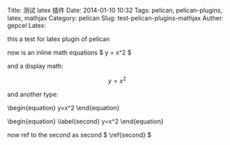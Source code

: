 Title: 测试 latex 插件
Date: 2014-01-10 10:32
Tags: pelican, pelican-plugins, latex, mathjax
Category: pelican
Slug: test-pelican-plugins-mathjax
Auther: gepcel
Latex:

this a test for latex plugin of pelican

now is an inline math equations $ y = x^2 $

and a display math:

$$ y = x^2 $$

and another type: 

\begin{equation} y=x^2 \end{equation}

\begin{equation} \label{second} y=x^2 \end{equation}

now ref to the second  as second $ \ref{second} $
